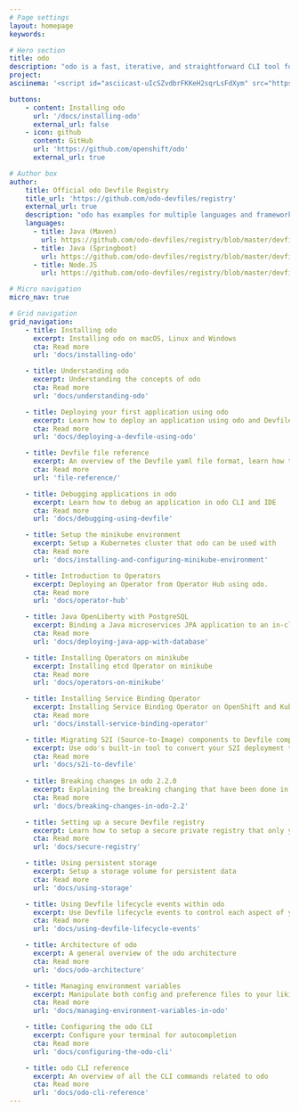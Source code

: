 ```yaml
---
# Page settings
layout: homepage
keywords:

# Hero section
title: odo 
description: "odo is a fast, iterative, and straightforward CLI tool for developers who write, build, and deploy applications on Kubernetes and OpenShift.<br><br>Existing tools such as kubectl and oc are more operations-focused and require a deep-understanding of Kubernetes and OpenShift concepts. odo abstracts away complex Kubernetes and OpenShift concepts for the developer."
project: 
asciinema: '<script id="asciicast-uIcSZvdbrFKKeH2sqrLsFdXym" src="https://asciinema.org/a/uIcSZvdbrFKKeH2sqrLsFdXym.js" async></script>'

buttons:
    - content: Installing odo
      url: '/docs/installing-odo'
      external_url: false
    - icon: github
      content: GitHub
      url: 'https://github.com/openshift/odo'
      external_url: true

# Author box
author:
    title: Official odo Devfile Registry
    title_url: 'https://github.com/odo-devfiles/registry'
    external_url: true
    description: "odo has examples for multiple languages and frameworks. However, with Devfile, you can take any language or framework and deploy it."
    languages:
      - title: Java (Maven)
        url: https://github.com/odo-devfiles/registry/blob/master/devfiles/java-maven/devfile.yaml
      - title: Java (Springboot)
        url: https://github.com/odo-devfiles/registry/blob/master/devfiles/java-springboot/devfile.yaml
      - title: Node.JS
        url: https://github.com/odo-devfiles/registry/blob/master/devfiles/nodejs/devfile.yaml

# Micro navigation
micro_nav: true

# Grid navigation
grid_navigation:
    - title: Installing odo
      excerpt: Installing odo on macOS, Linux and Windows
      cta: Read more
      url: 'docs/installing-odo'

    - title: Understanding odo
      excerpt: Understanding the concepts of odo
      cta: Read more
      url: 'docs/understanding-odo'

    - title: Deploying your first application using odo
      excerpt: Learn how to deploy an application using odo and Devfile
      cta: Read more
      url: 'docs/deploying-a-devfile-using-odo'

    - title: Devfile file reference
      excerpt: An overview of the Devfile yaml file format, learn how to customize your devfile.yaml file
      cta: Read more
      url: 'file-reference/'

    - title: Debugging applications in odo
      excerpt: Learn how to debug an application in odo CLI and IDE
      cta: Read more
      url: 'docs/debugging-using-devfile'

    - title: Setup the minikube environment
      excerpt: Setup a Kubernetes cluster that odo can be used with
      cta: Read more
      url: 'docs/installing-and-configuring-minikube-environment'

    - title: Introduction to Operators
      excerpt: Deploying an Operator from Operator Hub using odo.
      cta: Read more
      url: 'docs/operator-hub'

    - title: Java OpenLiberty with PostgreSQL
      excerpt: Binding a Java microservices JPA application to an in-cluster Operator-managed PostgreSQL database on minikube
      cta: Read more
      url: 'docs/deploying-java-app-with-database'

    - title: Installing Operators on minikube
      excerpt: Installing etcd Operator on minikube
      cta: Read more
      url: 'docs/operators-on-minikube'

    - title: Installing Service Binding Operator
      excerpt: Installing Service Binding Operator on OpenShift and Kubernetes
      cta: Read more
      url: 'docs/install-service-binding-operator'

    - title: Migrating S2I (Source-to-Image) components to Devfile components
      excerpt: Use odo's built-in tool to convert your S2I deployment to devfile
      cta: Read more
      url: 'docs/s2i-to-devfile'
    
    - title: Breaking changes in odo 2.2.0
      excerpt: Explaining the breaking changing that have been done in odo.2.2.0
      cta: Read more
      url: 'docs/breaking-changes-in-odo-2.2'

    - title: Setting up a secure Devfile registry
      excerpt: Learn how to setup a secure private registry that only you or your team can access
      cta: Read more
      url: 'docs/secure-registry'

    - title: Using persistent storage
      excerpt: Setup a storage volume for persistent data
      cta: Read more
      url: 'docs/using-storage'

    - title: Using Devfile lifecycle events within odo
      excerpt: Use Devfile lifecycle events to control each aspect of your component deployment
      cta: Read more
      url: 'docs/using-devfile-lifecycle-events'

    - title: Architecture of odo
      excerpt: A general overview of the odo architecture
      cta: Read more
      url: 'docs/odo-architecture'

    - title: Managing environment variables
      excerpt: Manipulate both config and preference files to your liking
      cta: Read more
      url: 'docs/managing-environment-variables-in-odo'

    - title: Configuring the odo CLI
      excerpt: Configure your terminal for autocompletion
      cta: Read more
      url: 'docs/configuring-the-odo-cli'

    - title: odo CLI reference
      excerpt: An overview of all the CLI commands related to odo
      cta: Read more
      url: 'docs/odo-cli-reference'
---
```

